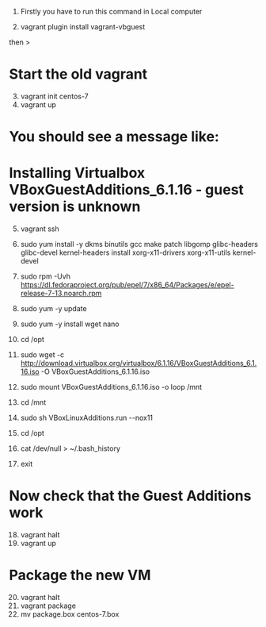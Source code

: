 1) Firstly you have to run this command in Local computer

2) vagrant plugin install vagrant-vbguest

then > 

# Start the old vagrant
3) vagrant init centos-7
4) vagrant up
# You should see a message like:
# Installing Virtualbox VBoxGuestAdditions_6.1.16 - guest version is unknown


5) vagrant ssh

6) sudo yum install -y dkms binutils gcc make patch libgomp glibc-headers glibc-devel kernel-headers install xorg-x11-drivers xorg-x11-utils kernel-devel

7) sudo rpm -Uvh https://dl.fedoraproject.org/pub/epel/7/x86_64/Packages/e/epel-release-7-13.noarch.rpm
8) sudo yum -y update
9) sudo yum -y install wget nano
10) cd /opt
11) sudo wget -c http://download.virtualbox.org/virtualbox/6.1.16/VBoxGuestAdditions_6.1.16.iso -O VBoxGuestAdditions_6.1.16.iso

12) sudo mount VBoxGuestAdditions_6.1.16.iso -o loop /mnt
13) cd /mnt
14) sudo sh VBoxLinuxAdditions.run --nox11
15) cd /opt
16) cat /dev/null > ~/.bash_history
17) exit

# Now check that the Guest Additions work
18) vagrant halt
19) vagrant up

# Package the new VM

20) vagrant halt
21) vagrant package
22) mv package.box centos-7.box



